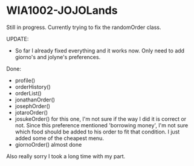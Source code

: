 # WIA1002-JOJOLands

Still in progress. Currently trying to fix the randomOrder class.

UPDATE:

- So far I already fixed everything and it works now. Only need to add giorno's and jolyne's preferences.

Done:
- profile()
- orderHistory()
- orderList()
- jonathanOrder()
- josephOrder()
- jotaroOrder()
- josukeOrder() for this one, I'm not sure if the way I did it is correct or not. Since this preference mentioned 'borrowing money', I'm not sure which food should be added to his order to fit that condition. I just added some of the cheapest menu.
- giornoOrder() almost done

Also really sorry I took a long time with my part.
